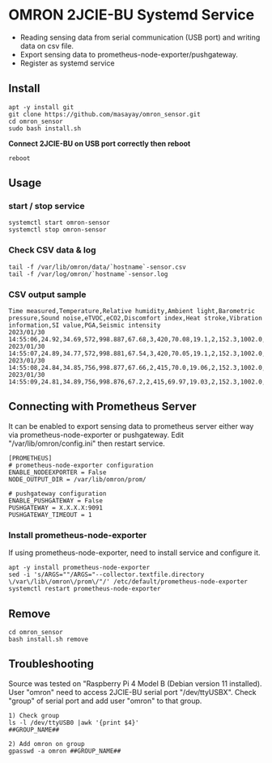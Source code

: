 # OMRON 2JCIE-BU Systemd Service
* Reading sensing data from serial communication (USB port) and writing data on csv file.
* Export sensing data to prometheus-node-exporter/pushgateway.
* Register as systemd service

## Install
~~~
apt -y install git
git clone https://github.com/masayay/omron_sensor.git
cd omron_sensor
sudo bash install.sh
~~~
**Connect 2JCIE-BU on USB port correctly then reboot**
~~~
reboot
~~~

## Usage
### start / stop service
~~~
systemctl start omron-sensor
systemctl stop omron-sensor
~~~

### Check CSV data & log
~~~
tail -f /var/lib/omron/data/`hostname`-sensor.csv
tail -f /var/log/omron/`hostname`-sensor.log
~~~

### CSV output sample
~~~
Time measured,Temperature,Relative humidity,Ambient light,Barometric pressure,Sound noise,eTVOC,eCO2,Discomfort index,Heat stroke,Vibration information,SI value,PGA,Seismic intensity
2023/01/30 14:55:06,24.92,34.69,572,998.887,67.68,3,420,70.08,19.1,2,152.3,1002.0,6.708
2023/01/30 14:55:07,24.89,34.77,572,998.881,67.54,3,420,70.05,19.1,2,152.3,1002.0,6.708
2023/01/30 14:55:08,24.84,34.85,756,998.877,67.66,2,415,70.0,19.06,2,152.3,1002.0,6.708
2023/01/30 14:55:09,24.81,34.89,756,998.876,67.2,2,415,69.97,19.03,2,152.3,1002.0,6.708
~~~

## Connecting with Prometheus Server
It can be enabled to export sensing data to prometheus server either way via prometheus-node-exporter or pushgateway. Edit "/var/lib/omron/config.ini" then restart service.
~~~
[PROMETHEUS]
# prometheus-node-exporter configuration
ENABLE_NODEEXPORTER = False
NODE_OUTPUT_DIR = /var/lib/omron/prom/

# pushgateway configuration
ENABLE_PUSHGATEWAY = False
PUSHGATEWAY = X.X.X.X:9091
PUSHGATEWAY_TIMEOUT = 1
~~~

### Install prometheus-node-exporter
If using prometheus-node-exporter, need to install service and configure it.
~~~
apt -y install prometheus-node-exporter
sed -i 's/ARGS=""/ARGS="--collector.textfile.directory \/var\/lib\/omron\/prom\/"/' /etc/default/prometheus-node-exporter
systemctl restart prometheus-node-exporter
~~~

## Remove
~~~
cd omron_sensor
bash install.sh remove
~~~

## Troubleshooting
Source was tested on "Raspberry Pi 4 Model B (Debian version 11 installed). User "omron" need to access 2JCIE-BU serial port "/dev/ttyUSBX". Check "group" of serial port and add user "omron" to that group.
~~~
1) Check group
ls -l /dev/ttyUSB0 |awk '{print $4}'
##GROUP_NAME##

2) Add omron on group
gpasswd -a omron ##GROUP_NAME##
~~~

